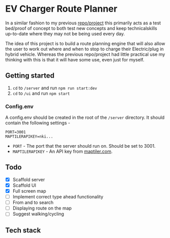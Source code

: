 # EV Charger Route Planner

In a similar fashion to my previous [repo/project](https://github.com/robert-waggott/animals-stuck-up-trees-and-other-incidents) this primarily acts as a test bed/proof of concept to both test new concepts and keep technicalskills up-to-date where they may not be being used every day.

The idea of this project is to build a route planning engine that will also allow the user to work out where and when to stop to charge their Electric/plug in hybrid vehicle. Whereas the previous repo/project had little practical use my thinking with this is that it will have some use, even just for myself.

## Getting started

1. `cd` to `/server` and run `npm run start:dev`
1. `cd` to `/ui` and run `npm start`

### Config.env

A config.env should be created in the root of the `/server` directory. It should contain the following settings -

```
PORT=3001
MAPTILERAPIKEY=nki...
```

-   `PORT` - The port that the server should run on. Should be set to 3001.
-   `MAPTILERAPIKEY` - An API key from [maptiler.com](https://cloud.maptiler.com/).

## Todo

-   [x] Scaffold server
-   [x] Scaffold UI
-   [x] Full screen map
-   [ ] Implement correct type ahead functionality
-   [ ] From and to search
-   [ ] Displaying route on the map
-   [ ] Suggest walking/cycling

## Tech stack

